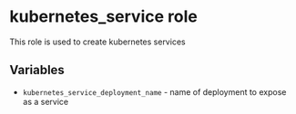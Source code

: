 # kubernetes_service role
This role is used to create kubernetes services

## Variables
* `kubernetes_service_deployment_name` - name of deployment to expose as a service